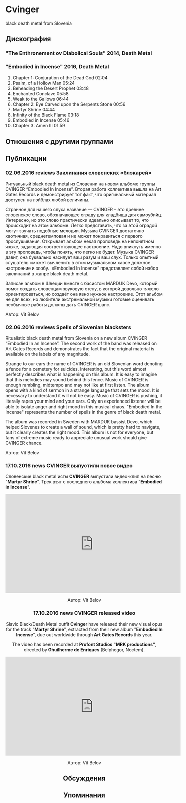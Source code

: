# Cvinger

black death metal from Slovenia

## Дискография

### "The Enthronement ov Diabolical Souls" 2014, Death Metal



### "Embodied in Incense" 2016, Death Metal

1. Chapter 1: Conjuration of the Dead God 02:04	 
2. Psalm, of a Hollow Man 05:24	 
3. Beheading the Desert Prophet 03:48	 
4. Enchanted Conclave 05:58	 
5. Weak to the Gallows 06:44	 
6. Chapter 2: Eye Carved upon the Serpents Stone 00:56	 
7. Martyr Shrine 04:44	 
8. Infinity of the Black Flame 03:18	 
9. Embodied in Incense 05:46	 
10. Chapter 3: Amen III 01:59	 


## Отношения с другими группами


## Публикации

### 02.06.2016 reviews Заклинания словенских «блэкарей»

<p>Ритуальный black death metal из Словении на новом альбоме группы CVINGER “Embodied In Incense”. Вторая работа коллектива вышла на Art Gates Records и демонстрирует тот факт, что оригинальный материал доступен на лэйблах любой величины.</p><p>Странное для нашего слуха название — CVINGER – это древнее словенское слово, обозначающее ограду для кладбища для самоубийц. Интересно, но это слово практически идеально описывает то, что происходит на этом альбоме. Легко представить, что за этой оградой могут звучать подобные мелодии. Музыка CVINGER достаточно хаотичная, среднетемповая и не может понравиться с первого прослушивания. Открывает альбом некая проповедь на непонятном языке, задающая соответствующее настроение. Надо вникнуть именно в эту проповедь, чтобы понять, что легко не будет. Музыка CVINGER давит, она буквально насилует ваш разум и ваш слух. Только опытный слушатель сможет вычленить в этом музыкальном хаосе должное настроение и злобу.&nbsp; «Embodied In Incense” представляет собой набор заклинаний в жанре black death metal. </p><p>Записан альбом в Швеции вместе с басистом MARDUK Devo, который помог создать словенцам звуковую стену, в которой довольно тяжело ориентироваться, но создаёт она явно нужное настроение. Этот альбом не для всех, но любители экстремальной музыки готовые оценивать необычные работы должны дать CVINGER шанс.</p>
Автор: Vit Belov

### 02.06.2016 reviews Spells of Slovenian blacksters

<p>Ritualistic black death metal from Slovenia on a new album CVINGER “Embodied In an Incense”. The second work of the band was released on Art Gates Records and demonstrates the fact that the original material is available on the labels of any magnitude.</p><p>Strange to our ears the name of CVINGER is an old Slovenian word denoting a fence for a cemetery for suicides. Interesting, but this word almost perfectly describes what is happening on this album. It is easy to imagine that this melodies may sound behind this fence. Music of CVINGER is enough rambling, midtempo and may not like at first listen. The album opens with a kind of sermon in a strange language that sets the mood. It is necessary to understand it will not be easy. Music of CVINGER is pushing, it literally rapes your mind and your ears. Only an experienced listener will be able to isolate anger and right mood in this musical chaos. "Embodied In the Incense" represents the number of spells in the genre of black death metal. </p><p>The album was recorded in Sweden with MARDUK bassist Devo, which helped Slovenes to create a wall of sound, which is pretty hard to navigate, but it clearly creates the right mood. This album is not for everyone, but fans of extreme music ready to appreciate unusual work should give CVINGER chance.</p>
Автор: Vit Belov

### 17.10.2016 news CVINGER выпустили новое видео

<p>Словенские black metal'исты <strong>CVINGER</strong> выпустили видео-клип на песню "<strong>Martyr Shrine</strong>". Трек взят с последнего альбома коллектива "<strong>Embodied in Incense</strong>".</p><p><center><iframe width="560" height="315" src="https://www.youtube.com/embed/SEtPgoFw1ww" frameborder="0" allowfullscreen></iframe></p>
Автор: Vit Belov

### 17.10.2016 news CVINGER released video

<p>Slavic Black/Death Metal outfit<strong> Cvinger</strong> have released their new visual opus for the track "<strong>Martyr Shrine</strong>", extracted from their new album "<strong>Embodied In Incense</strong>", due out worldwide through<strong> Art Gates Records </strong>this year.</p><p>The video has been recorded at <strong>Profont Studios "MRK productions"</strong>, directed by<strong> Ghuilherme de Enriques</strong> (Belphegor, Noctem).</p><p><center><iframe width="560" height="315" src="https://www.youtube.com/embed/SEtPgoFw1ww" frameborder="0" allowfullscreen></iframe></p>
Автор: Vit Belov


## Обсуждения


## Упоминания

